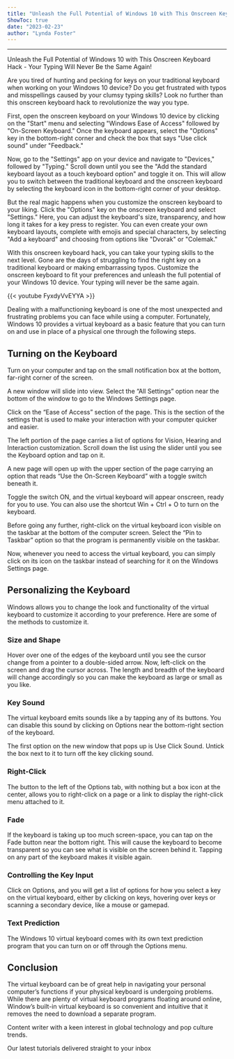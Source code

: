 ```yaml
---
title: "Unleash the Full Potential of Windows 10 with This Onscreen Keyboard Hack - Your Typing Will Never Be the Same Again!"
ShowToc: true 
date: "2023-02-23"
author: "Lynda Foster"
---
```

*****
Unleash the Full Potential of Windows 10 with This Onscreen Keyboard Hack - Your Typing Will Never Be the Same Again!

Are you tired of hunting and pecking for keys on your traditional keyboard when working on your Windows 10 device? Do you get frustrated with typos and misspellings caused by your clumsy typing skills? Look no further than this onscreen keyboard hack to revolutionize the way you type.

First, open the onscreen keyboard on your Windows 10 device by clicking on the "Start" menu and selecting "Windows Ease of Access" followed by "On-Screen Keyboard." Once the keyboard appears, select the "Options" key in the bottom-right corner and check the box that says "Use click sound" under "Feedback."

Now, go to the "Settings" app on your device and navigate to "Devices," followed by "Typing." Scroll down until you see the "Add the standard keyboard layout as a touch keyboard option" and toggle it on. This will allow you to switch between the traditional keyboard and the onscreen keyboard by selecting the keyboard icon in the bottom-right corner of your desktop.

But the real magic happens when you customize the onscreen keyboard to your liking. Click the "Options" key on the onscreen keyboard and select "Settings." Here, you can adjust the keyboard's size, transparency, and how long it takes for a key press to register. You can even create your own keyboard layouts, complete with emojis and special characters, by selecting "Add a keyboard" and choosing from options like "Dvorak" or "Colemak."

With this onscreen keyboard hack, you can take your typing skills to the next level. Gone are the days of struggling to find the right key on a traditional keyboard or making embarrassing typos. Customize the onscreen keyboard to fit your preferences and unleash the full potential of your Windows 10 device. Your typing will never be the same again.

{{< youtube FyxdyVvEYYA >}} 



Dealing with a malfunctioning keyboard is one of the most unexpected and frustrating problems you can face while using a computer. Fortunately, Windows 10 provides a virtual keyboard as a basic feature that you can turn on and use in place of a physical one through the following steps.
 
## Turning on the Keyboard
 
Turn on your computer and tap on the small notification box at the bottom, far-right corner of the screen.
 
A new window will slide into view. Select the “All Settings” option near the bottom of the window to go to the Windows Settings page.
 

 
Click on the “Ease of Access” section of the page. This is the section of the settings that is used to make your interaction with your computer quicker and easier.
 
The left portion of the page carries a list of options for Vision, Hearing and Interaction customization. Scroll down the list using the slider until you see the Keyboard option and tap on it.
 
A new page will open up with the upper section of the page carrying an option that reads “Use the On-Screen Keyboard” with a toggle switch beneath it.
 
Toggle the switch ON, and the virtual keyboard will appear onscreen, ready for you to use. You can also use the shortcut Win + Ctrl + O to turn on the keyboard.
 
Before going any further, right-click on the virtual keyboard icon visible on the taskbar at the bottom of the computer screen. Select the “Pin to Taskbar” option so that the program is permanently visible on the taskbar.
 
Now, whenever you need to access the virtual keyboard, you can simply click on its icon on the taskbar instead of searching for it on the Windows Settings page.
 
## Personalizing the Keyboard
 
Windows allows you to change the look and functionality of the virtual keyboard to customize it according to your preference. Here are some of the methods to customize it.
 
### Size and Shape
 
Hover over one of the edges of the keyboard until you see the cursor change from a pointer to a double-sided arrow. Now, left-click on the screen and drag the cursor across. The length and breadth of the keyboard will change accordingly so you can make the keyboard as large or small as you like.
 
### Key Sound
 
The virtual keyboard emits sounds like a by tapping any of its buttons. You can disable this sound by clicking on Options near the bottom-right section of the keyboard.
 
The first option on the new window that pops up is Use Click Sound. Untick the box next to it to turn off the key clicking sound.
 
### Right-Click
 
The button to the left of the Options tab, with nothing but a box icon at the center, allows you to right-click on a page or a link to display the right-click menu attached to it.
 
### Fade
 
If the keyboard is taking up too much screen-space, you can tap on the Fade button near the bottom right. This will cause the keyboard to become transparent so you can see what is visible on the screen behind it. Tapping on any part of the keyboard makes it visible again.
 
### Controlling the Key Input
 
Click on Options, and you will get a list of options for how you select a key on the virtual keyboard, either by clicking on keys, hovering over keys or scanning a secondary device, like a mouse or gamepad.
 
### Text Prediction
 
The Windows 10 virtual keyboard comes with its own text prediction program that you can turn on or off through the Options menu.
 
## Conclusion
 
The virtual keyboard can be of great help in navigating your personal computer’s functions if your physical keyboard is undergoing problems. While there are plenty of virtual keyboard programs floating around online, Window’s built-in virtual keyboard is so convenient and intuitive that it removes the need to download a separate program.
 
Content writer with a keen interest in global technology and pop culture trends.
 
Our latest tutorials delivered straight to your inbox




